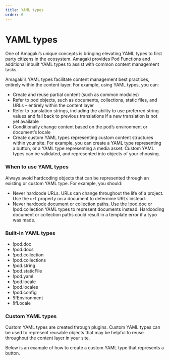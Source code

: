 ```yaml
---
title: YAML types
order: 6
---
```

# YAML types

One of Amagaki’s unique concepts is bringing elevating YAML types to first party
citizens in the ecosystem. Amagaki provides Pod Functions and additional inbuilt
YAML types to assist with common content management tasks.

Amagaki’s YAML types facilitate content management best practices, entirely
within the content layer. For example, using YAML types, you can:



*   Create and reuse partial content (such as common modules)
*   Refer to pod objects, such as documents, collections, static files, and URLs
    – entirely within the content layer
*   Refer to translation strings, including the ability to use preferred string
    values and fall back to previous translations if a new translation is not
    yet available
*   Conditionally change content based on the pod’s environment or document’s
    locale
*   Create custom YAML types representing custom content structures within your
    site. For example, you can create a YAML type representing a button, or a
    YAML type representing a media asset. Custom YAML types can be validated,
    and represented into objects of your choosing.


### When to use YAML types

Always avoid hardcoding objects that can be represented through an existing or
custom YAML type. For example, you should:



*   Never hardcode URLs. URLs can change throughout the life of a project. Use
    the `url` property on a document to determine URLs instead.
*   Never hardcode document or collection paths. Use the !pod.doc or
    !pod.collection YAML types to represent documents instead. Hardcoding
    document or collection paths could result in a template error if a typo was
    made.


### Built-in YAML types



*   !pod.doc
*   !pod.docs
*   !pod.collection
*   !pod.collections
*   !pod.string
*   !pod.staticFile
*   !pod.yaml
*   !pod.locale
*   !pod.locales
*   !pod.config
*   !IfEnvironment
*   !IfLocale


### Custom YAML types

Custom YAML types are created through plugins. Custom YAML types can be used to
represent reusable objects that may be helpful to reuse throughout the content
layer in your site.

Below is an example of how to create a custom YAML type that represents a
button.